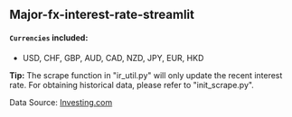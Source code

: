 ## Major-fx-interest-rate-streamlit
#### `Currencies` included: 
* USD, CHF, GBP, AUD, CAD, NZD, JPY, EUR, HKD

<div class="alert alert-block alert-info">
<b>Tip:</b> The scrape function in "ir_util.py" will only update the recent interest rate. For obtaining historical data, please refer to "init_scrape.py". </div>

Data Source: <a href="https://www.investing.com/economic-calendar/" target="_blank">Investing.com</a>
